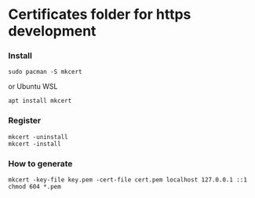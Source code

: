 # Certificates folder for https development

### Install

```shell
sudo pacman -S mkcert
```

or Ubuntu WSL

```shell
apt install mkcert
```

### Register

```shell
mkcert -uninstall
mkcert -install
```

### How to generate

```shell
mkcert -key-file key.pem -cert-file cert.pem localhost 127.0.0.1 ::1
chmod 604 *.pem
```
